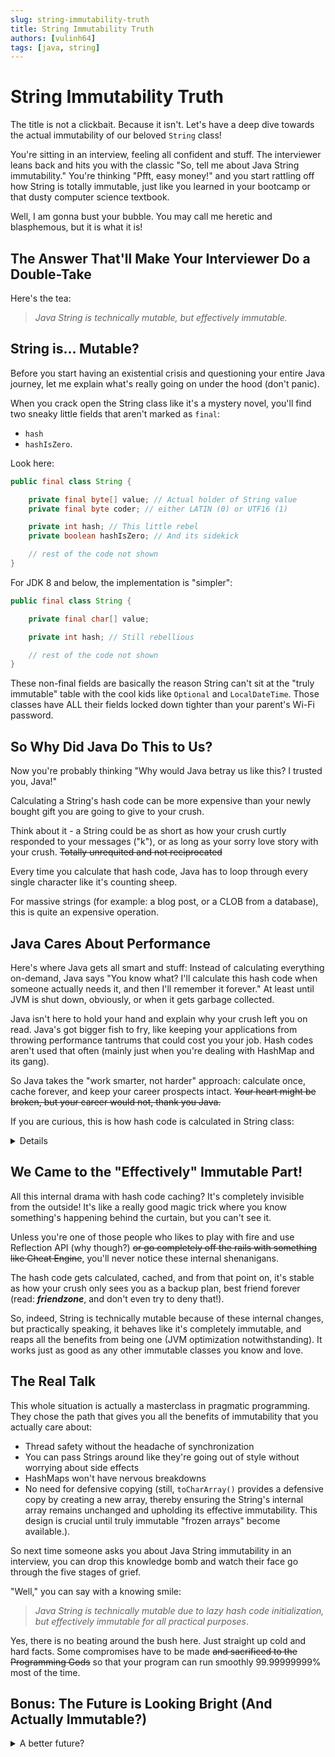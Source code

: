 ```yaml
---
slug: string-immutability-truth
title: String Immutability Truth
authors: [vulinh64]
tags: [java, string]
---
```


# String Immutability Truth

The title is not a clickbait. Because it isn't. Let's have a deep dive towards the actual immutability of our beloved `String` class!

<!--truncate-->

You're sitting in an interview, feeling all confident and stuff. The interviewer leans back and hits you
with the classic "So, tell me about Java String immutability." You're thinking "Pfft, easy money!" and you start
rattling off how String is totally immutable, just like you learned in your bootcamp or that dusty computer science
textbook.

Well, I am gonna bust your bubble. You may call me heretic and blasphemous, but it is what it is!

## The Answer That'll Make Your Interviewer Do a Double-Take

Here's the tea:

> *Java String is technically mutable, but effectively immutable.*

## String is... Mutable?

Before you start having an existential crisis and questioning your entire Java journey, let me explain what's really
going on under the hood (don't panic).

When you crack open the String class like it's a mystery novel, you'll find two sneaky little fields that aren't marked
as `final`:

* `hash`
* `hashIsZero`.

Look here:

```java
public final class String {

    private final byte[] value; // Actual holder of String value
    private final byte coder; // either LATIN (0) or UTF16 (1)

    private int hash; // This little rebel
    private boolean hashIsZero; // And its sidekick

    // rest of the code not shown
}
```

For JDK 8 and below, the implementation is "simpler":

```java
public final class String {

    private final char[] value;

    private int hash; // Still rebellious

    // rest of the code not shown
}
```

These non-final fields are basically the reason String can't sit at the "truly immutable" table with the cool kids like
`Optional` and `LocalDateTime`. Those classes have ALL their fields locked down tighter than your parent's Wi-Fi
password.

## So Why Did Java Do This to Us?

Now you're probably thinking "Why would Java betray us like this? I trusted you, Java!"

Calculating a String's hash code can be more expensive than your newly bought gift you are going to give to your crush.

Think about it - a String could be as short as how your crush curtly responded to your messages ("k"), or as long as
your sorry love story with your crush. ~~Totally unrequited and not reciprocated~~

Every time you calculate that hash code, Java has to loop through every single character like it's counting sheep.

For massive strings (for example: a blog post, or a CLOB from a database), this is quite an expensive operation.

## Java Cares About Performance

Here's where Java gets all smart and stuff: Instead of calculating everything on-demand, Java says "You know what? I'll
calculate this hash code when someone actually needs it, and then I'll remember it forever." At least until JVM is shut
down, obviously, or when it gets garbage collected.

Java isn't here to hold your hand and explain why your crush left you on read. Java's got bigger fish to fry, like
keeping your applications from throwing performance tantrums that could cost you your job. Hash codes aren't used that
often (mainly just when you're dealing with HashMap and its gang).

So Java takes the "work smarter, not harder" approach: calculate once, cache forever, and keep your career prospects
intact. ~~Your heart might be broken, but your career would not, thank you Java.~~

If you are curious, this is how hash code is calculated in String class:

<details>

```java
// Implementation in JDK 21
public final class String implements
        java.io.Serializable, Comparable<String>,
        CharSequence, Constable, ConstantDesc {

    //
    // Other parts not shown
    //

    private int hash;
    private boolean hashIsZero;

    //
    // Other parts not shown
    //

    public int hashCode() {
        int h = this.hash;

        if (h == 0 && !this.hashIsZero) {
            h = isLatin1()
                    ? StringLatin1.hashCode(value)
                    : StringUTF16.hashCode(value);

            if (h == 0) {
                this.hashIsZero = true;
            } else {
                this.hash = h;
            }
        }

        return h;
    }

    //
    // Other parts not shown
    //
}
```

</details>

## We Came to the "Effectively" Immutable Part!

All this internal drama with hash code caching? It's completely invisible from the outside! It's like a really good
magic trick where you know something's happening behind the curtain, but you can't see it.

Unless you're one of those people who likes to play with fire and use Reflection API (why though?) ~~or go completely
off the rails with something like Cheat Engine~~, you'll never notice these internal shenanigans.

The hash code gets calculated, cached, and from that point on, it's stable as how your crush only sees you as a backup
plan, best friend forever (read: ***friendzone***, and don't even try to deny that!).

So, indeed, String is technically mutable because of these internal changes, but practically speaking, it behaves like
it's completely immutable, and reaps all the benefits from being one (JVM optimization notwithstanding). It works just
as good as any other immutable classes you know and love.

## The Real Talk

This whole situation is actually a masterclass in pragmatic programming. They chose the path that gives you all the
benefits of immutability that you actually care about:

- Thread safety without the headache of synchronization
- You can pass Strings around like they're going out of style without worrying about side effects
- HashMaps won't have nervous breakdowns
- No need for defensive copying (still, `toCharArray()` provides a defensive copy by creating a new array, thereby
  ensuring the String's internal array remains unchanged and upholding its effective immutability. This design is
  crucial until truly immutable "frozen arrays" become available.).

So next time someone asks you about Java String immutability in an interview, you can drop this knowledge bomb and watch
their face go through the five stages of grief.

"Well," you can say with a knowing smile:

> *Java String is technically mutable due to lazy hash code initialization, but effectively immutable for all practical
> purposes*.

Yes, there is no beating around the bush here. Just straight up cold and hard facts. Some compromises have to be made
~~and sacrificed to the Programming Gods~~ so that your program can run smoothly 99.99999999% most of the time.

## Bonus: The Future is Looking Bright (And Actually Immutable?)

<details>
<summary>A better future?</summary>

(At the time of writing: 2025-06-24)

But wait, there's more! Just when you thought this story was over, Java 25 is coming in September 2025 like a superhero
sequel nobody asked for but everyone's secretly excited about.

The OpenJDK folks are cooking up some spicy enhancements, and they're about to make our "technically mutable" String
situation even more interesting. In Java 25, they're introducing some JVM magic that will treat the hash field as "
stable" - basically telling the JVM "Hey, trust us, this field is never gonna change after it's set, so go ahead and
optimize the heck out of it."

It's like finally getting your parents to trust you with the car keys, except the car is String performance and the keys
are advanced JVM optimizations.

You can check out the juicy details [here](https://inside.java/2025/05/01/strings-just-got-faster) if you're into that
sort of technical gossip.

But here's where it gets really spicy - there are already JEP drafts floating around (JEP 502 and its squad) that will
introduce something called "stable values." Think of these as fields that act like true final fields once they're
initialized. It's like commitment-phobic fields finally deciding to settle down after their wild initialization phase.

This is actually a bigger deal than it sounds, because right now, String can't be made into a value class by the
Valhalla project (Java's attempt to make "code like an Integer, work like an int"). The current "technically mutable"
status is like that one friend who can't commit to group vacation plans - it's holding everyone back.

But who knows what the good folks at OpenJDK are secretly plotting for String? Maybe in a few years, we'll have truly
immutable Strings that are also value classes, running faster than your excuses when you're late for a meeting.
</details>